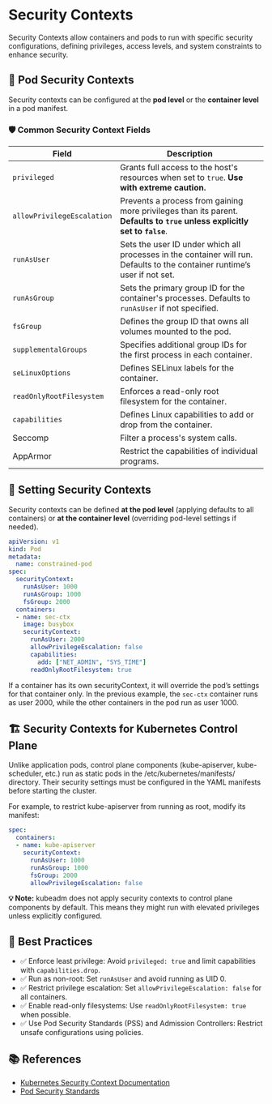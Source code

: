 # Security Contexts  

Security Contexts allow containers and pods to run with specific security configurations, defining privileges, access levels, and system constraints to enhance security.  

## 📌 Pod Security Contexts  

Security contexts can be configured at the **pod level** or the **container level** in a pod manifest.  

### 🛡️ Common Security Context Fields  

| Field | Description |
|-------|------------|
| `privileged` | Grants full access to the host's resources when set to `true`. **Use with extreme caution.** |
| `allowPrivilegeEscalation` | Prevents a process from gaining more privileges than its parent. **Defaults to `true` unless explicitly set to `false`**. |
| `runAsUser` | Sets the user ID under which all processes in the container will run. Defaults to the container runtime’s user if not set. |
| `runAsGroup` | Sets the primary group ID for the container's processes. Defaults to `runAsUser` if not specified. |
| `fsGroup` | Defines the group ID that owns all volumes mounted to the pod. |
| `supplementalGroups` | Specifies additional group IDs for the first process in each container. |
| `seLinuxOptions` | Defines SELinux labels for the container. |
| `readOnlyRootFilesystem` | Enforces a read-only root filesystem for the container. |
| `capabilities` | Defines Linux capabilities to add or drop from the container. |
| Seccomp | Filter a process's system calls. |
| AppArmor | Restrict the capabilities of individual programs. |


## 🔧 Setting Security Contexts  

Security contexts can be defined **at the pod level** (applying defaults to all containers) or **at the container level** (overriding pod-level settings if needed).  

```yaml
apiVersion: v1
kind: Pod
metadata:
  name: constrained-pod
spec:
  securityContext:
    runAsUser: 1000
    runAsGroup: 1000
    fsGroup: 2000
  containers:
  - name: sec-ctx
    image: busybox
    securityContext:
      runAsUser: 2000
      allowPrivilegeEscalation: false
      capabilities:
        add: ["NET_ADMIN", "SYS_TIME"]
      readOnlyRootFilesystem: true
```

If a container has its own securityContext, it will override the pod’s settings for that container only. In the previous example, the `sec-ctx` container runs as user 2000, while the other containers in the pod run as user 1000.


## 🏗️ Security Contexts for Kubernetes Control Plane
Unlike application pods, control plane components (kube-apiserver, kube-scheduler, etc.) run as static pods in the /etc/kubernetes/manifests/ directory. Their security settings must be configured in the YAML manifests before starting the cluster.

For example, to restrict kube-apiserver from running as root, modify its manifest:

```yaml
spec:
  containers:
  - name: kube-apiserver
    securityContext:
      runAsUser: 1000
      runAsGroup: 1000
      fsGroup: 2000
      allowPrivilegeEscalation: false
```

**💡 Note:** kubeadm does not apply security contexts to control plane components by default. This means they might run with elevated privileges unless explicitly configured.

## 🚀 Best Practices
- ✅ Enforce least privilege: Avoid `privileged: true` and limit capabilities with `capabilities.drop`.
- ✅ Run as non-root: Set `runAsUser` and avoid running as UID 0.
- ✅ Restrict privilege escalation: Set `allowPrivilegeEscalation: false` for all containers.
- ✅ Enable read-only filesystems: Use `readOnlyRootFilesystem: true` when possible.
- ✅ Use Pod Security Standards (PSS) and Admission Controllers: Restrict unsafe configurations using policies. 

## 📚 References

- [Kubernetes Security Context Documentation](https://kubernetes.io/docs/tasks/configure-pod-container/security-context/)
- [Pod Security Standards](https://kubernetes.io/docs/concepts/security/pod-security-standards/)